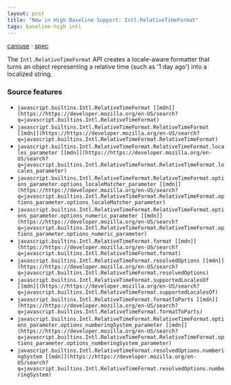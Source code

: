 ```yaml
---
layout: post
title: "New in High Baseline Support: Intl.RelativeTimeFormat"
tags: baseline-high intl
---
```


[caniuse](https://caniuse.com/?search=intl-relative-time-format) · [spec](https://tc39.es/ecma402/#relativetimeformat-objects)

The `Intl.RelativeTimeFormat` API creates a locale-aware formatter that turns an object representing a relative time (such as '1 day ago') into a localized string.

### Source features

- ``javascript.builtins.Intl.RelativeTimeFormat [[mdn]](https://https://developer.mozilla.org/en-US/search?q=javascript.builtins.Intl.RelativeTimeFormat)``
- ``javascript.builtins.Intl.RelativeTimeFormat.RelativeTimeFormat [[mdn]](https://https://developer.mozilla.org/en-US/search?q=javascript.builtins.Intl.RelativeTimeFormat.RelativeTimeFormat)``
- ``javascript.builtins.Intl.RelativeTimeFormat.RelativeTimeFormat.locales_parameter [[mdn]](https://https://developer.mozilla.org/en-US/search?q=javascript.builtins.Intl.RelativeTimeFormat.RelativeTimeFormat.locales_parameter)``
- ``javascript.builtins.Intl.RelativeTimeFormat.RelativeTimeFormat.options_parameter.options_localeMatcher_parameter [[mdn]](https://https://developer.mozilla.org/en-US/search?q=javascript.builtins.Intl.RelativeTimeFormat.RelativeTimeFormat.options_parameter.options_localeMatcher_parameter)``
- ``javascript.builtins.Intl.RelativeTimeFormat.RelativeTimeFormat.options_parameter.options_numeric_parameter [[mdn]](https://https://developer.mozilla.org/en-US/search?q=javascript.builtins.Intl.RelativeTimeFormat.RelativeTimeFormat.options_parameter.options_numeric_parameter)``
- ``javascript.builtins.Intl.RelativeTimeFormat.format [[mdn]](https://https://developer.mozilla.org/en-US/search?q=javascript.builtins.Intl.RelativeTimeFormat.format)``
- ``javascript.builtins.Intl.RelativeTimeFormat.resolvedOptions [[mdn]](https://https://developer.mozilla.org/en-US/search?q=javascript.builtins.Intl.RelativeTimeFormat.resolvedOptions)``
- ``javascript.builtins.Intl.RelativeTimeFormat.supportedLocalesOf [[mdn]](https://https://developer.mozilla.org/en-US/search?q=javascript.builtins.Intl.RelativeTimeFormat.supportedLocalesOf)``
- ``javascript.builtins.Intl.RelativeTimeFormat.formatToParts [[mdn]](https://https://developer.mozilla.org/en-US/search?q=javascript.builtins.Intl.RelativeTimeFormat.formatToParts)``
- ``javascript.builtins.Intl.RelativeTimeFormat.RelativeTimeFormat.options_parameter.options_numberingSystem_parameter [[mdn]](https://https://developer.mozilla.org/en-US/search?q=javascript.builtins.Intl.RelativeTimeFormat.RelativeTimeFormat.options_parameter.options_numberingSystem_parameter)``
- ``javascript.builtins.Intl.RelativeTimeFormat.resolvedOptions.numberingSystem [[mdn]](https://https://developer.mozilla.org/en-US/search?q=javascript.builtins.Intl.RelativeTimeFormat.resolvedOptions.numberingSystem)``
